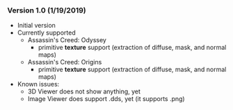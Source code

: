 ### Version 1.0 (1/19/2019)
- Initial version
- Currently supported
  - Assassin's Creed: Odyssey
    - primitive **texture** support (extraction of diffuse, mask, and normal maps)
  - Assassin's Creed: Origins
    - primitive **texture** support (extraction of diffuse, mask, and normal maps)
- Known issues:
  - 3D Viewer does not show anything, yet
  - Image Viewer does support .dds, yet (it supports .png)
